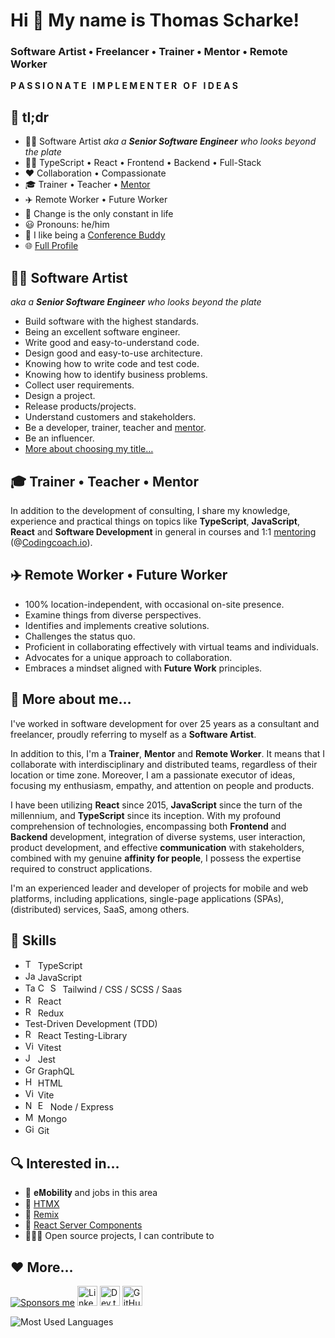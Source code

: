 # Hi 👋 My name is Thomas Scharke!

### Software Artist • Freelancer • Trainer • Mentor • Remote Worker

<b>P A S S I O N A T E&nbsp;&nbsp;&nbsp;I M P L E M E N T E R&nbsp;&nbsp;&nbsp;O F&nbsp;&nbsp;&nbsp;I D E A S</b>

## 🦑 tl;dr

* 🧑‍🎨 Software Artist _aka a **Senior Software Engineer** who looks beyond the plate_
* 🧑‍💻 TypeScript • React • Frontend • Backend • Full-Stack
* ❤️ Collaboration • Compassionate
* 🎓 Trainer • Teacher • [Mentor](https://mentors.codingcoach.io/?name=Thomas+Scharke)
* ✈️ Remote Worker • Future Worker
* 📝 Change is the only constant in life
* 😃 Pronouns: he/him
* 🐶 I like being a [Conference Buddy](https://www.conferencebuddy.io)
* 🌐 [Full Profile](www.linkedin.com/in/tscharke)

## 🧑‍🎨 Software Artist

_aka a **Senior Software Engineer** who looks beyond the plate_

* Build software with the highest standards.
* Being an excellent software engineer.
* Write good and easy-to-understand code.
* Design good and easy-to-use architecture.
* Knowing how to write code and test code.
* Knowing how to identify business problems.
* Collect user requirements.
* Design a project.
* Release products/projects.
* Understand customers and stakeholders.
* Be a developer, trainer, teacher and [mentor](https://mentors.codingcoach.io/?name=Thomas+Scharke).
* Be an influencer.
* [More about choosing my title…](https://bit.ly/softwareArtist)

## 🎓 Trainer • Teacher • Mentor

In addition to the development of consulting, I share my knowledge, experience and practical things on topics
like **TypeScript**, **JavaScript**, **React** and **Software Development** in general in courses and
1:1 [mentoring](https://mentors.codingcoach.io/?name=Thomas+Scharke) (@[Codingcoach.io](https://codingcoach.io)).

## ✈️ Remote Worker • Future Worker

* 100% location-independent, with occasional on-site presence.
* Examine things from diverse perspectives.
* Identifies and implements creative solutions.
* Challenges the status quo.
* Proficient in collaborating effectively with virtual teams and individuals.
* Advocates for a unique approach to collaboration.
* Embraces a mindset aligned with **Future Work** principles.

## 🦸‍ More about me…

I've worked in software development for over 25 years as a consultant and freelancer, proudly referring to myself as
a **Software Artist**.

In addition to this, I'm a **Trainer**, **Mentor** and **Remote Worker**.
It means that I collaborate with interdisciplinary and distributed teams, regardless of their
location or time zone.
Moreover, I am a passionate executor of ideas, focusing my enthusiasm, empathy, and attention on people and products.

I have been utilizing **React** since 2015, **JavaScript** since the turn of the millennium, and **TypeScript** since
its inception. With my profound comprehension of technologies, encompassing both **Frontend** and **Backend**
development, integration of diverse systems, user interaction, product development, and effective **communication**
with stakeholders, combined with my genuine **affinity for people**, I possess the expertise required to construct applications.

I'm an experienced leader and developer of projects for mobile and web platforms, including applications,
single-page applications (SPAs), (distributed) services, SaaS, among others.

## 🧠 Skills

<ul>
    <li>
        <img src="https://raw.githubusercontent.com/danielcranney/readme-generator/main/public/icons/skills/typescript-colored.svg" width="16" height="16" alt="TypeScript" /> 
        TypeScript
    </li>
    <li>
        <img src="https://raw.githubusercontent.com/danielcranney/readme-generator/main/public/icons/skills/javascript-colored.svg" width="16" height="16" alt="JavaScript" /> 
        JavaScript
    </li>
    <li>
        <img src="https://raw.githubusercontent.com/danielcranney/readme-generator/main/public/icons/skills/tailwindcss-colored.svg" width="16" height="16" alt="Tailwind" /> 
        <img src="https://raw.githubusercontent.com/danielcranney/readme-generator/main/public/icons/skills/css3-colored.svg" width="16" height="16" alt="CSS" /> 
        <img src="https://raw.githubusercontent.com/danielcranney/readme-generator/main/public/icons/skills/sass-colored.svg" width="16" height="16" alt="Saas" /> 
        Tailwind / CSS / SCSS / Saas
    </li>
    <li>
        <img src="https://raw.githubusercontent.com/danielcranney/readme-generator/main/public/icons/skills/react-colored.svg" width="16" height="16" alt="React" /> 
        React
    </li>
    <li>
        <img src="https://raw.githubusercontent.com/danielcranney/readme-generator/main/public/icons/skills/redux-colored.svg" width="16" height="16" alt="Redux" /> 
        Redux
    </li>
    <li>
        Test-Driven Development (TDD)
    </li>
    <li>
        <img src="https://testing-library.com/img/octopus-64x64.png" width="16" height="16" alt="React Testing-Library" /> 
        React Testing-Library
    </li>
    <li>
        <img src="https://vitest.dev/logo-shadow.svg" width="16" height="16" alt="Vitest" /> 
        Vitest
    </li>
    <li>
        <img src="https://wallabyjs.com/assets/img/jest-logo.svg" width="16" height="16" alt="Jest" /> 
        Jest
    </li>
    <li>
        <img src="https://raw.githubusercontent.com/danielcranney/readme-generator/main/public/icons/skills/graphql-colored.svg" width="16" height="16" alt="GraphQL" /> 
        GraphQL
    </li>
    <li>
        <img src="https://raw.githubusercontent.com/danielcranney/readme-generator/main/public/icons/skills/html5-colored.svg" width="16" height="16" alt="HTML" /> 
        HTML
    </li>
    <li>
        <img src="https://raw.githubusercontent.com/danielcranney/readme-generator/main/public/icons/skills/vite-colored.svg" width="16" height="16" alt="Vite" /> 
        Vite
    </li>
    <li>
        <img src="https://raw.githubusercontent.com/danielcranney/readme-generator/main/public/icons/skills/nodejs-colored.svg" width="16" height="16" alt="Node" /> 
        <img src="https://raw.githubusercontent.com/danielcranney/readme-generator/main/public/icons/skills/express-colored.svg" width="16" height="16" alt="Express" /> 
        Node / Express
    </li>
    <li>
        <img src="https://raw.githubusercontent.com/danielcranney/readme-generator/main/public/icons/skills/mongodb-colored.svg" width="16" height="16" alt="Mongo" /> 
        Mongo
    </li>
    <li>
        <img src="https://raw.githubusercontent.com/danielcranney/readme-generator/main/public/icons/skills/git-colored.svg" width="16" height="16" alt="Git" />
        Git
    </li>
</ul>

## 🔍 Interested in…

* 🫶 𝐞𝐌𝐨𝐛𝐢𝐥𝐢𝐭𝐲 and jobs in this area
* 🧠 [HTMX](https://www.jetbrains.com/guide/dotnet/tutorials/htmx-aspnetcore/what-is-htmx)
* 🧠 [Remix](https://remix.run)
* 🧠 [React Server Components](https://react.dev/blog/2023/03/22/react-labs-what-we-have-been-working-on-march-2023#react-server-components)
* 🧑‍🤝‍🧑 Open source projects, I can contribute to

## ❤️ More…

[![Sponsors me](https://img.shields.io/static/v1?label=Sponsor&message=%E2%9D%A4&logo=GitHub&color=%23fe8e86)](https://github.com/sponsors/tscharke)
[<img src="https://raw.githubusercontent.com/danielcranney/readme-generator/main/public/icons/socials/linkedin.svg" width="32" height="32" alt="LinkedIn-Profile">](https://www.linkedin.com/in/tscharke)
[<img src="https://raw.githubusercontent.com/danielcranney/readme-generator/main/public/icons/socials/devdotto.svg" width="32" height="32" alt="Dev.to-Profile">](https://www.dev.to/tscharke)
[<img src="https://raw.githubusercontent.com/danielcranney/readme-generator/main/public/icons/socials/github.svg" width="32" height="32" alt="GitHub-Profile">](https://www.github.com/tscharke)

![Most Used Languages](https://github-readme-stats.vercel.app/api/top-langs/?username=tscharke&show_icons=true&theme=transparent&layout=compact&hide_progress=true&hide_border=true&langs_count=5&hide=Java,Ruby,Starlark&cache_seconds=86400)
